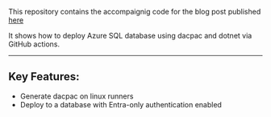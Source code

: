 This repository contains the accompaignig code for the blog post published [here]()

It shows how to deploy Azure SQL database using dacpac and dotnet via GitHub actions.

---

## Key Features:

- Generate dacpac on linux runners
- Deploy to a database with Entra-only authentication enabled